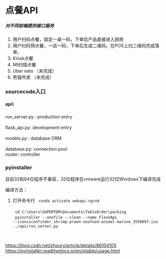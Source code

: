 # 点餐API

##### 对不同前端提供接口服务
1. 用户扫码点餐，固定一桌一码，下单后产品直接进入厨房
2. 用户扫码预点餐，一店一码，下单后生成二维码，在POS上扫二维码完成落单。
3.  Kiosk点餐
4. Mt扫描点餐
5. Uber eats （未完成）
6. 熊猫外卖 （未完成）


### sourcecode入口

##### api\

run_server.py : production entry  
<br />
flask_api.py: development entry  
<br />
models.py : database ORM  
<br />
database.py: connection pool  <br />
router: controller  <br />


### pyinstaller

目前32和64位程序不兼容，32位程序在vmware运行32位Windows下编译完成

编译方法：
1. 打开命令行
  <code> conda activate webapi-ngrok </code>  
  <br><code>  cd C:\Users\SUPERTOM\Documents\TableOrder\packing </code>  <br>
 <code>  pyinstaller --onefile --clean --name FlaskApi --icon=iconfinder_shrimp-prawn-seafood-animal-marine_3558097.ico ../api/run_server.py </code> 

<br>
 


https://blog.csdn.net/zhoury/article/details/86104105
https://pyinstaller.readthedocs.io/en/stable/usage.html

